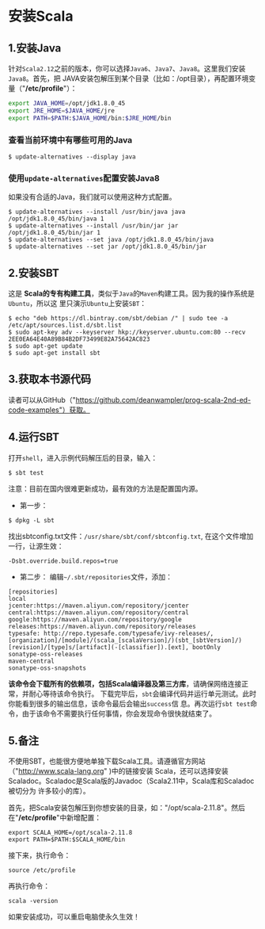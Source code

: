 安装Scala
===================================================================================
## 1.安装Java
针对`Scala2.12`之前的版本，你可以选择`Java6`、`Java7`、`Java8`。这里我们安装`Java8`。首先，把
JAVA安装包解压到某个目录（比如：/opt目录），再配置环境变量（"**/etc/profile**"）：
```sh
export JAVA_HOME=/opt/jdk1.8.0_45
export JRE_HOME=$JAVA_HOME/jre                 
export PATH=$PATH:$JAVA_HOME/bin:$JRE_HOME/bin
```

### 查看当前环境中有哪些可用的Java
```shell
$ update-alternatives --display java
```

### 使用`update-alternatives`配置安装Java8
如果没有合适的Java，我们就可以使用这种方式配置。
```shell
$ update-alternatives --install /usr/bin/java java /opt/jdk1.8.0_45/bin/java 1
$ update-alternatives --install /usr/bin/jar jar /opt/jdk1.8.0_45/bin/jar 1
$ update-alternatives --set java /opt/jdk1.8.0_45/bin/java
$ update-alternatives --set jar /opt/jdk1.8.0_45/bin/jar
```

## 2.安装SBT
这是 **Scala的专有构建工具**，类似于`Java`的`Maven`构建工具。因为我的操作系统是`Ubuntu`，所以这
里只演示`Ubuntu`上安装`SBT`：
```shell
$ echo "deb https://dl.bintray.com/sbt/debian /" | sudo tee -a /etc/apt/sources.list.d/sbt.list
$ sudo apt-key adv --keyserver hkp://keyserver.ubuntu.com:80 --recv 2EE0EA64E40A89B84B2DF73499E82A75642AC823
$ sudo apt-get update
$ sudo apt-get install sbt
```

## 3.获取本书源代码
读者可以从GitHub（"https://github.com/deanwampler/prog-scala-2nd-ed-code-examples"）获取。

## 4.运行SBT
打开`shell`，进入示例代码解压后的目录，输入：
```shell
$ sbt test
```
注意：目前在国内很难更新成功，最有效的方法是配置国内源。

+ 第一步：
```shell
$ dpkg -L sbt
```
找出sbtconfig.txt文件：`/usr/share/sbt/conf/sbtconfig.txt`, 在这个文件增加一行，让源生效：
```
-Dsbt.override.build.repos=true
```

+ 第二步：
编辑`~/.sbt/repositories`文件，添加：
```
[repositories]
local
jcenter:https://maven.aliyun.com/repository/jcenter
central:https://maven.aliyun.com/repository/central
google:https://maven.aliyun.com/repository/google
releases:https://maven.aliyun.com/repository/releases
typesafe: http://repo.typesafe.com/typesafe/ivy-releases/, [organization]/[module]/(scala_[scalaVersion]/)(sbt_[sbtVersion]/)[revision]/[type]s/[artifact](-[classifier]).[ext], bootOnly
sonatype-oss-releases
maven-central
sonatype-oss-snapshots
```
**该命令会下载所有的依赖项，包括Scala编译器及第三方库**，请确保网络连接正常，并耐心等待该命令执行。
下载完毕后，`sbt`会编译代码并运行单元测试。此时你能看到很多的输出信息，该命令最后会输出`success`信
息。再次运行`sbt test`命令，由于该命令不需要执行任何事情，你会发现命令很快就结束了。

## 5.备注
不使用SBT，也能很方便地单独下载Scala工具。请遵循官方网站（"http://www.scala-lang.org" )中的链接安装
Scala，还可以选择安装Scaladoc。Scaladoc是Scala版的Javadoc（Scala2.11中，Scala库和Scaladoc被切分为
许多较小的库）。

首先，把Scala安装包解压到你想安装的目录，如："/opt/scala-2.11.8"。然后在"**/etc/profile**"中新增配置：
```shell
export SCALA_HOME=/opt/scala-2.11.8
export PATH=$PATH:$SCALA_HOME/bin
```
接下来，执行命令：
```shell
source /etc/profile
```
再执行命令：
```shell
scala -version
```
如果安装成功，可以重启电脑使永久生效！
